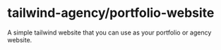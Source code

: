 # tailwind-agency/portfolio-website
 A simple tailwind website that you can use as your portfolio or agency website.
